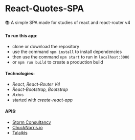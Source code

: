# React-Quotes-SPA
:books: A simple SPA made for studies of react and react-router v4

#### To run this app: 
- clone or download the repository
- use the command `npm install` to install dependencies
- then use the command `npm start` to run in `localhost:3000`
- or `npm run build` to create a production build 

#### Technologies: 
- *React, React-Router V4*
- *React-Bootstrap, Bootstrap*
- *Axios*
- started with *create-react-app*

#### APIS: 
- [Storm Consultancy](http://quotes.stormconsultancy.co.uk/api)
- [ChuckNorris.io](https://api.chucknorris.io)
- [Talaikis](https://talaikis.com/random_quotes_api)
